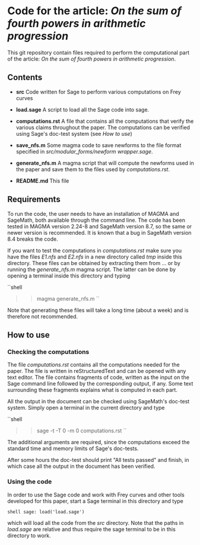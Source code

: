 # Code for the article: _On the sum of fourth powers in arithmetic progression_

This git repository contain files required to perform the
computational part of the article: _On the sum of fourth powers in
arithmetic progression_.

## Contents

* **src** Code written for Sage to perform various computations on Frey curves

* **load.sage** A script to load all the Sage code into sage.

* **computations.rst** A file that contains all the computations that
  verify the various claims throughout the paper. The computations can
  be verified using Sage's doc-test system (see _How to use_)
  
* **save\_nfs.m** Some magma code to save newforms to the file format
  specified in _src/modular\_forms/newform wrapper.sage_.
  
* **generate\_nfs.m** A magma script that will compute the newforms
  used in the paper and save them to the files used by _computations.rst_.
  
* **README.md** This file

## Requirements

To run the code, the user needs to have an installation of MAGMA and
SageMath, both available through the command line. The code has been
tested in MAGMA version 2.24-8 and SageMath version 8.7, so the same
or newer version is recommended. It is known that a bug in SageMath
version 8.4 breaks the code.

If you want to test the computations in _computations.rst_ make sure
you have the files _E1.nfs_ and _E2.nfs_ in a new directory called
_tmp_ inside this directory. These files can be obtained by extracting
them from ... or by running the _generate\_nfs.m_ magma script. The
latter can be done by opening a terminal inside this directory and
typing

``shell
>> magma generate_nfs.m
``

Note that generating these files will take a long time (about a week)
and is therefore not recommended.

## How to use

### Checking the computations

The file _computations.rst_ contains all the computations needed for
the paper. The file is written in reStructuredText and can be opened
with any text editor. The file contains fragments of code, written as
the input on the Sage command line followed by the corresponding
output, if any. Some text surrounding these fragments explains what is
computed in each part.

All the output in the document can be checked using SageMath's
doc-test system. Simply open a terminal in the current directory and
type

``shell
>> sage -t -T 0 -m 0 computations.rst
``

The additional arguments are required, since the computations exceed
the standard time and memory limits of Sage's doc-tests.

After some hours the doc-test should print "All tests passed" and
finish, in which case all the output in the document has been
verified.

### Using the code

In order to use the Sage code and work with Frey curves and other
tools developed for this paper, start a Sage terminal in this
directory and type

``shell
sage: load('load.sage')
``

which will load all the code from the _src_ directory. Note that the
paths in _load.sage_ are relative and thus require the sage terminal
to be in this directory to work.
